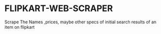 # FLIPKART-WEB-SCRAPER
Scrape The Names ,prices, maybe other specs of initial search results of an item on flipkart
